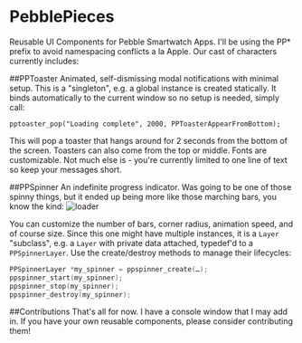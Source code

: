 PebblePieces
============

Reusable UI Components for Pebble Smartwatch Apps. I'll be using the PP* prefix to avoid namespacing conflicts a la Apple. Our cast of characters currently includes:

##PPToaster
Animated, self-dismissing modal notifications with minimal setup. This is a "singleton", e.g. a global instance is created statically. It binds automatically to the current window so no setup is needed, simply call:

``pptoaster_pop("Loading complete", 2000, PPToasterAppearFromBottom);``

This will pop a toaster that hangs around for 2 seconds from the bottom of the screen. Toasters can also come from the top or middle. Fonts are customizable. Not much else is - you're currently limited to one line of text so keep your messages short.

##PPSpinner
An indefinite progress indicator. Was going to be one of those spinny things, but it ended up being more like those marching bars, you know the kind: ![loader](http://f.cl.ly/items/0v3M263E3E1O2h3h292j/threebars.gif)

You can customize the number of bars, corner radius, animation speed, and of course size. Since this one might have multiple instances, it is a ``Layer`` "subclass", e.g. a ``Layer`` with private data attached, typedef'd to a ``PPSpinnerLayer``. Use the create/destroy methods to manage their lifecycles:

```c
PPSpinnerLayer *my_spinner = ppspinner_create(…);
ppspinner_start(my_spinner);
ppspinner_stop(my_spinner);
ppspinner_destroy(my_spinner);
```

##Contributions
That's all for now. I have a console window that I may add in. If you have your own reusable components, please consider contributing them!

